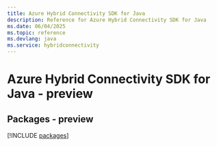 ```yaml
---
title: Azure Hybrid Connectivity SDK for Java
description: Reference for Azure Hybrid Connectivity SDK for Java
ms.date: 06/04/2025
ms.topic: reference
ms.devlang: java
ms.service: hybridconnectivity
---
```

# Azure Hybrid Connectivity SDK for Java - preview
## Packages - preview
[!INCLUDE [packages](hybrid-connectivity-index.md)]